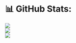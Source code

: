 # 📊 GitHub Stats:
![](https://github-readme-stats.vercel.app/api?username=itzblacckk&theme=dark&hide_border=false&include_all_commits=false&count_private=false)<br/>
![](https://github-readme-streak-stats.herokuapp.com/?user=itzblacckk&theme=dark&hide_border=false)<br/>
![](https://i.pinimg.com/originals/14/0b/89/140b89b88713a18ab0d68f80fa30b055.gif&theme=dark&hide_border=false&include_all_commits=false&count_private=false&layout=compact)



<!-- Proudly created with GPRM ( https://gprm.itsvg.in ) -->
